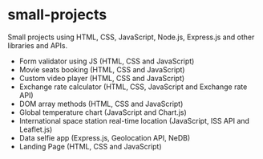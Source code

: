 # small-projects

Small projects using HTML, CSS, JavaScript, Node.js, Express.js and other libraries and APIs.

- Form validator using JS (HTML, CSS and JavaScript)
- Movie seats booking (HTML, CSS and JavaScript)
- Custom video player (HTML, CSS and JavaScript)
- Exchange rate calculator (HTML, CSS, JavaScript and Exchange rate API)
- DOM array methods (HTML, CSS and JavaScript)
- Global temperature chart (JavaScript and Chart.js)
- International space station real-time location (JavaScript, ISS API and Leaflet.js)
- Data selfie app (Express.js, Geolocation API, NeDB)
- Landing Page (HTML, CSS and JavaScript)

